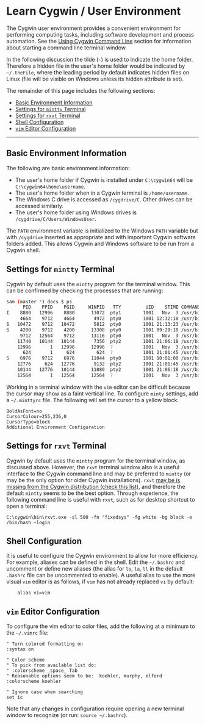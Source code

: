 # Learn Cygwin / User Environment #

The Cygwin user environment provides a convenient environment for performing computing tasks,
including software development and process automation.  See the [Using Cygwin Command Line](using-cygwin-cl) section
for information about starting a command line terminal window.

In the following discussion the tilde (`~`) is used to indicate the home folder.
Therefore a hidden file in the user's home folder would be indicated by `~/.theFile`,
where the leading period by default indicates hidden files on Linux (file will be visible on Windows unless its hidden attribute is set).

The remainder of this page includes the following sections:

* [Basic Environment Information](#basic-environment-information)
* [Settings for `mintty` Terminal](#settings-for-mintty-terminal)
* [Settings for `rxvt` Terminal](#settings-for-rxvt-terminal)
* [Shell Configuration](#shell-configuration)
* [`vim` Editor Configuration](#vim-editor-configuration)

---------

## Basic Environment Information ##

The following are basic environment information:

* The user's home folder if Cygwin is installed under `C:\cygwin64` will be `C:\cygwin64\home\username`.
* The user's home folder when in a Cygwin terminal is `/home/username`.
* The Windows C drive is accessed as `/cygdrive/C`.  Other drives can be accessed similarly.
* The user's home folder using Windows drives is `/cygdrive/C/Users/WindowsUser`.

The `PATH` environment variable is initialized to the Windows `PATH` variable but with `/cygdrive` inserted as appropriate
and with important Cygwin software folders added.
This allows Cygwin and Windows software to be run from a Cygwin shell.

## Settings for `mintty` Terminal ##

Cygwin by default uses the `mintty` program for the terminal window.
This can be confirmed by checking the processes that are running:

```sh
sam (master *) docs $ ps
      PID    PPID    PGID     WINPID   TTY         UID    STIME COMMAND
I    8880   12996    8880      13072  pty1        1001   Nov  3 /usr/bin/bash
     4664    9712    4664       4972  pty0        1001 12:32:18 /usr/bin/ps
S   10472    9712   10472       5812  pty0        1001 21:13:23 /usr/bin/vim
S    4200    9712    4200      13308  pty0        1001 09:29:10 /usr/bin/vim
     9712   12564    9712      13116  pty0        1001   Nov  3 /usr/bin/bash
    11740   10144   10144       7356  pty2        1001 21:06:18 /usr/bin/python2.7
    12996       1   12996      12996  ?           1001   Nov  3 /usr/bin/mintty
      624       1     624        624  ?           1001 21:01:45 /usr/bin/mintty
S    6976    9712    6976      11044  pty0        1001 10:01:00 /usr/bin/vim
    12776     624   12776       9132  pty2        1001 21:01:45 /usr/bin/bash
    10144   12776   10144      11080  pty2        1001 21:06:18 /usr/bin/sh
    12564       1   12564      12564  ?           1001   Nov  3 /usr/bin/mintty
```

Working in a terminal window with the `vim` editor can be difficult because the cursor may show as a faint vertical line.
To configure `minty` settings, add a `~/.minttyrc` file.  The following will set the cursor to a yellow block:

```text
BoldAsFont=no
CursorColour=255,236,0
CursorType=block
Additional Environment Configuration
```

## Settings for `rxvt` Terminal ##

Cygwin by default uses the `mintty` program for the terminal window, as discussed above.
However, the `rxvt` terminal window also is a useful interface to the Cygwin command line
and may be preferred to `mintty` (or may be the only option for older Cygwin installations).
`rxvt` [may be is missing from the Cygwin distribution (check this list)](https://www.cygwin.com/cygwin-64bit-missing),
and therefore the default `mintty` seems to be the best option.
Through experience, the following command line is useful with `rxvt`, such as for desktop shortcut to open a terminal:

```
C:\cygwin\bin\rxvt.exe -sl 500 -fn "fixedsys" -fg white -bg black -e /bin/bash –login
```

## Shell Configuration ##

It is useful to configure the Cygwin environment to allow for more efficiency.
For example, aliases can be defined in the shell.
Edit the `~/.bashrc` and uncomment or define new aliases
(the alias for `ls`, `la`, `ll` in the default `.bashrc` file can be uncommented to enable).
A useful alias to use the more visual `vim` editor is as follows, if `vim` has not already replaced `vi` by default:

```
	alias vi=vim
```

## `vim` Editor Configuration ##

To configure the vim editor to color files, add the following at a minimum to the `~/.vimrc` file:

```text
" Turn colored formatting on
:syntax on

" Color scheme
" To pick from available list do:
" :colorscheme _space_ Tab
" Reasonable options seem to be:  koehler, murphy, elford
:colorscheme koehler

" Ignore case when searching
set ic
```

Note that any changes in configuration require opening a new terminal window to recognize
(or run:  `source ~/.bashrc`).
